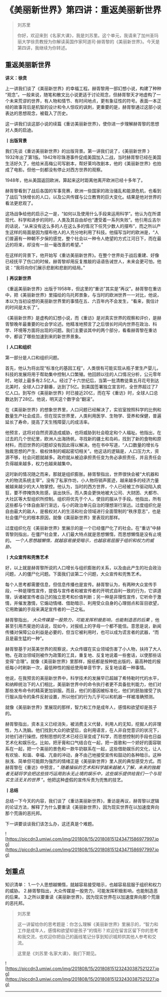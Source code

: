 # 《美丽新世界》第四讲：重返美丽新世界

> 刘苏里
> 
> 你好，欢迎来到《名家大课》，我是刘苏里。这个单元，我请来了加州圣玛丽大学徐贲教授为你解读英国作家阿道司·赫胥黎的《美丽新世界》。今天是第四讲，我继续为你转述。

## 重返美丽新世界

 **讲义：徐贲**

上一讲我们谈了《美丽新世界》的幸福工程。赫胥黎用一部幻想小说，构建了种种 “观念”。一般来说，随笔和散文比小说更适于讨论观念，但赫胥黎天才地虚构了一个未来荒谬的世界，有人物和情节、有时间地点，更有象征性的符号。表面一本正经的故事背后是机智的设计和令人惊叹的讽刺，更重要的是，赫胥黎通过这部小说表达的思想观念，被载入了历史。

这一讲我们谈这部小说的续篇《重访美丽新世界》，使你进一步理解赫胥黎的思想对人类的启迪。

 **丨出版背景**

我们先谈《重访美丽新世界》的出版背景。第一讲我们说了，《美丽新世界 》1932年出了第1版。1942年珍珠港事件促成美国加入二战，当时赫胥黎已经在美国生活好久了，他给米高梅公司写剧本，帮好莱坞改剧本，他的《美丽新世界》也拍成了电影。但他一刻都没有停止对西方世界的观察。

1948年，他从美国返回欧洲，算起来这时距离他离开欧洲已经十多年了。

赫胥黎看到了战后各国的军事竞赛，欧洲一些国家的政治骚乱和能源危机，也看到了战后飞快增长的人口，以及公共传媒与公立教育的巨大变化。结果是他对世界的看法更悲观了。

这场战争给他的启示之一是，“如何以及使用什么手段来运用科学”。他认为在所谓现代、科学和进步的同时，人类及其自由却也“遭受着一系列失败”。他引用丘吉尔的话说，“从来没有这么多的人在这么多的情况下任凭少数人的摆布”，而之所以产生这样的局面是因为摆布他人的人充分地利用了科技。他描写当时的欧洲是，“人们普遍有一种朝不夕保的感觉，整个社会以一种令人绝望的方式江河日下，而在最近的将来，却没有一丝一毫改善的希望。”

在这样的背景下，他开始写《重访美丽新世界》。在整个世界处于战后重建、好像已经抚平了伤口的时候，赫胥黎却用反复推敲的话语告诫世人，未来会更可怕，他说：“我将向你们展示悲剧和悲剧的结局。”

 **丨再议新世界**

《重返美丽新世界》出版于1958年，但这里的“重访”其实是“再议”。赫胥黎在重访中，把《美丽新世界》里描绘的乌托邦景象，与当时的欧洲世界一一对比，他说，本以为当初设想的美丽新世界里的事情在五、六百年内不会发生，“看来，我估计的时间是太长了”。

《美丽新世界》是虚构的幻想小说，而《重访》是对真实世界的观察和评价，是赫胥黎晚年最重要的社会学论述。他精准地预言了之后很长时间内世界在政治、科学、环境等方面将出现的问题。我们主要谈其中的两个部分，看看赫胥黎在重访中，都谈了哪些加速到来的新世界景象。

 **丨人口和组织**

第一部分是人口和组织问题。

首先，他认为将出现“标准化的基因工程”，人类很有可能实现从瓶子里生产婴儿，科技的发展将用于帮助集中控制人口繁殖。他回顾以往的人口情况分析，公元零年时，地球上最多有2.5亿人。经过了十六世纪后，当第一批清教徒乘五月花号到达北美时，全球人口才翻番，达到了5亿。到美国签署独立宣言时，全世界超过了7亿人口。到写作《美丽新世界》时已接近20亿，而在写《重访》时，全球人口总数达到了28亿。他说，明天这个数字会“翻滚”。

在《美丽新世界》的想象世界里，人口问题已经解决了，实验室按照科学的比例和数量生产社会成员，但在现实世界里，人类利用医学、生物学、营养和保健，普遍延长了寿命，提高了天生残障婴儿的成活率。

他预言，这将对自然资源造成威胁，也将威胁到社会稳定和个人福祉。他指出，在过去的几个世纪里，欧洲人出海扬帆，寻找新的疆土和岛屿，找到了新的食物和原材料，而旧世界的问题却没有因此得以解决。他在书中写道，“人口数量的增长与独裁思想的产生、极权体制的崛起密切相关”。他这话的逻辑是，人口压力大，资源不够，社会问题就越多。政府就从被迫承担责任变为务必承担责任，并且责任会负得越来越多，权力也越来越集中。

这时新的情况随之而来，那就是组织膨胀。赫胥黎指出，世界很快会被“大机器和大的物流系统主宰”。没有了私家作坊，小人物将销声匿迹，越来越多的经济力量被越来越少的大人物掌控。他认为，当时的西方世界，个人已经被工作驱动陷入疯狂，要不停掩饰失败感，装出快乐。而人类会更快地被大公司、大财团、大都市、大社区等大型组织所控制。组织将优先于个人，使目的服从于手段。他指出，所有这些都与个体自由渐行渐远，与小的政治单元自治的理想渐行渐远。过度组织化是自由最大的敌人，是极权对人的生活和社会领域进行全面管制的“秩序意志”，也是社会僵尸化的根本原因，就像《美丽新世界》里表现的那样。

过度组织化在《美丽新世界》里展示的是一个已经僵尸化了的社会。在“重访”中赫胥黎则指出，在僵尸社会里，人们最大特点就是思想懒惰，而思想懒惰是没有止境的。 *一个人思想越懒惰，就越容易接受暗示，也越容易屈服于组织和权力的威胁。*

 **丨大众宣传和兜售艺术**

好，以上就是赫胥黎所说的人口增长与组织膨胀的关系，以及由此产生的社会政治问题，人的僵尸化问题。下面我们谈第二个问题，大众宣传和兜售艺术。

每个人思考都需要信息，但信息传播也是宣传。赫胥黎认为，有两种大众宣传手段，一种是理性宣传，提倡与宣传者和被宣传者的开明式自利一致的行为，它讲道理，诉诸被宣传者自己的独立思考和价值判断；另一种是非理性宣传，它听命于激情，并催发激情，它煽动情绪、借助暗示、利用受众自身的心理弱点和盲目欲望，它用欺骗的手段来满足宣传者的一己之私。

赫胥黎指出， *大众传媒是一股势力，可能发挥积极影响，也能制造恶的后果* ，他甚至引用杰斐逊的话说，现如今，对报纸上的字母一个都不能信。意思是说，新闻传播对保障公众利益是必要的，但当它被利用时，也可以成为谎言者的武器，“而且是最生猛的一种”。

赫胥黎基于对英美世界的观察说，大众传媒在实业领域伤害了小人物，扶持了大人物。在政治领域则被作为政策的工具，重复地、反复地说着一些套话，以使那些话变得“合理”。就像《美丽新世界》里那样，报纸都是按种姓出版的，最高种姓的报纸每小时刷新一次，最低种性的报纸使用单音节字，反复地谈着一种事情。

他说，在我预言的美丽新世界中，科学技术的发展早已超越了希特勒时代的水平，和纳粹统治下的人们相比，美丽新世界中的命令执行者更不具备批判能力，他们对那些发布命令的精英更加驯服。而且，他们的基因被标准化，他们的胚胎接受了执行服从指令的条件反射设置，所以他们的行为几乎可以和机器一样被准确预测。

就像《美丽新世界》里展现的那样，智力和工作是成年人，感情和欲望却是孩子的。

赫胥黎指出，资本主义已经消失，被消费主义代替，利用人的无知，挖掘人的非理性，为人洗脑。他们找到大众的欲望后，会利用语言，在人非自觉意识的状况下，对他们进行操控。控制思想的艺术已经日渐变成了科学，而思想控制的手段也日益艺术化和娱乐化。比如，把牙膏和口气结合在一起，把一首歌和一个娇好的面容联系在一起，把一个美丽的景色和一款牛奶联系在一起，这些借助娱乐的文化，让人有欢愉、和谐、幸福、亢奋的冲动，身不由己地接受宣传和鼓动的各种暗示。这种肤浅、简单但可能颇为强烈的情绪正是《美丽新世界》里人民的典型感受方式。而赫胥黎在《重访》中预言，“ *随着操纵的艺术和科学越来越被人了解，未来的独裁者无疑将学会把这些技巧运用到永无止境的娱乐中，这些娱乐提供给我们一个与现实生活无关的世界* ”。他把这种虚假的宣传斥责为兜售的技艺。

 **丨总结**

总结一下今天的内容，我们谈了《重访美丽新世界》，重访是再议，赫胥黎以逻辑的论证方法，解释了为什么要重读《美丽新世界》，因为现实世界在以加速度奔向那个荒唐的恶托邦。

下一讲要谈谈我们该怎么办，这还真是个难题。

![https://piccdn3.umiwi.com/img/201808/15/201808151243471586977997.jpg](https://piccdn3.umiwi.com/img/201808/15/201808151243471586977997.jpg)

## 划重点

知识清单：
1.一个人思想越懒惰，就越容易接受暗示，也越容易屈服于组织和权力的威胁。
2.赫胥黎指出，大众传媒是一股势力，可能发挥积极影响，也能制造恶的后果。
3.之所以要重读《美丽新世界》，因为现实世界在以加速度奔向那个荒唐的恶托邦。

> 刘苏里
> 
> 这一讲留给你的思考题是：你怎么理解《美丽新世界》里展示的，“智力和工作是成年人，感情和欲望却是孩子”的情形？欢迎在留言区留下你的思考和我交流，也欢迎你把自己的画线笔记分享到知识城邦供其他人参考和交流。
> 
> 这里是《刘苏里·名家大课》，我们下期见。

![https://piccdn3.umiwi.com/img/201808/15/201808151232430387521227.jpg](https://piccdn3.umiwi.com/img/201808/15/201808151232430387521227.jpg)

---
